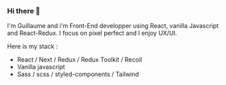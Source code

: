 ### Hi there 👋
I'm Guillaume and i'm Front-End developper using React, vanilla Javascript and React-Redux. 
I focus on pixel perfect and I enjoy UX/UI.

Here is my stack :

- React / Next / Redux / Redux Toolkit / Recoil
- Vanilla javascript
- Sass / scss / styled-components / Tailwind
